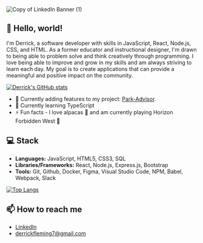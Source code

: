 ![Copy of LinkedIn Banner (1)](https://user-images.githubusercontent.com/109825222/204901061-154dba45-3877-4f71-9e53-6a312bf77b62.png)

## 👋 Hello, world!

I'm Derrick, a software developer with skills in JavaScript, React, Node.js, CSS, and HTML. As a former educator and instructional designer, I'm drawn to being able to problem solve and think creatively through programming. I love being able to improve and grow in my skills and am always striving to learn each day. My goal is to create applications that can provide a meaningful and positive impact on the community.

[![Derrick's GitHub stats](https://github-readme-stats.vercel.app/api?username=derrick-fleming&hide=stars,contribs&theme=vue)](https://github.com/anuraghazra/github-readme-stats)

- 🚀 Currently adding features to my project: [Park-Advisor](https://park-advisor.derrickfleming.com/). 
- 🌱 Currently learning TypeScript
- ⚡️ Fun facts - I love alpacas 🦙 and am currently playing Horizon Forbidden West 🏹


## 💻 Stack
- **Languages:** JavaScript, HTML5, CSS3, SQL
- **Libraries/Frameworks:** React, Node.js, Express.js, Bootstrap
- **Tools:** Git, Github, Docker, Figma, Visual Studio Code, NPM, Babel, Webpack, Slack

[![Top Langs](https://github-readme-stats.vercel.app/api/top-langs/?username=derrick-fleming&layout=compact)](https://github.com/anuraghazra/github-readme-stats)


## 📫 How to reach me
- [LinkedIn](https://www.linkedin.com/in/derrick-fleming/) 
- derrickfleming7@gmail.com


<!--
**derrick-fleming/derrick-fleming** is a ✨ _special_ ✨ repository because its `README.md` (this file) appears on your GitHub profile.

Here are some ideas to get you started:

- 🔭 I’m currently working on ...
- 🌱 I’m currently learning ...
- 👯 I’m looking to collaborate on ...
- 🤔 I’m looking for help with ...
- 💬 Ask me about ...
- 📫 How to reach me: ...
- 😄 Pronouns: ...
- ⚡ Fun fact: ...
-->
